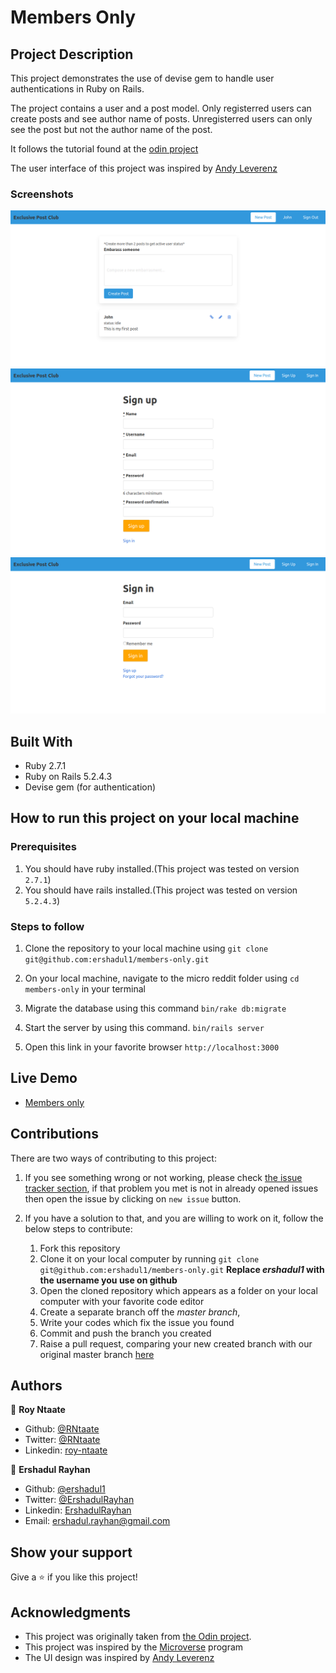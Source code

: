 # Members Only

## Project Description

This project demonstrates the use of devise gem to handle user authentications in Ruby on Rails.

The project contains a user and a post model. Only registerred users can create posts and see author name of posts. Unregisterred users can only see the post but not the author name of the post.

It follows the tutorial found at the [odin project](https://www.theodinproject.com/courses/ruby-on-rails/lessons/authentication)

The user interface of this project was inspired by [Andy Leverenz](https://github.com/justalever/twittter)
### Screenshots

![](screenshots/members_only1.png)
![](screenshots/members_only2.png)
![](screenshots/members_only3.png)



## Built With

- Ruby 2.7.1
- Ruby on Rails 5.2.4.3
- Devise gem (for authentication)
## How to run this project on your local machine

### Prerequisites
1. You should have ruby installed.(This project was tested on version `2.7.1`)
1. You should have rails installed.(This project was tested on version `5.2.4.3`)

   
### Steps to follow
1. Clone the repository to your local machine using `git clone git@github.com:ershadul1/members-only.git`
1. On your local machine, navigate to the micro reddit folder using `cd members-only` in your terminal
1. Migrate the database using this command
`bin/rake db:migrate`
1. Start the server by using this command.
`bin/rails server`

1. Open this link in your favorite browser `http://localhost:3000`


## Live Demo

- [Members only](https://serene-lowlands-31361.herokuapp.com/)

## Contributions

  There are two ways of contributing to this project:

1.  If you see something wrong or not working, please check [the issue tracker section](https://github.com/ershadul1/members-only/issues), if that problem you met is not in already opened issues then open the issue by clicking on `new issue` button.

2.  If you have a solution to that, and you are willing to work on it, follow the below steps to contribute:
    1.  Fork this repository
    1.  Clone it on your local computer by running `git clone git@github.com:ershadul1/members-only.git` __Replace *ershadul1* with the username you use on github__
    1.  Open the cloned repository which appears as a folder on your local computer with your favorite code editor
    1.  Create a separate branch off the *master branch*,
    1.  Write your codes which fix the issue you found
    1.  Commit and push the branch you created
    1.  Raise a pull request, comparing your new created branch with our original master branch [here](https://github.com/ershadul1/members-only)

## Authors

👤 **Roy Ntaate**

- Github: [@RNtaate](https://github.com/RNtaate)
- Twitter: [@RNtaate](https://twitter.com/RNtaate)
- Linkedin: [roy-ntaate](https://linkedin.com/in/roy-ntaate)

👤 **Ershadul Rayhan**

- Github: [@ershadul1](https://github.com/ershadul1)
- Twitter: [@ErshadulRayhan](https://twitter.com/ErshadulRayhan)
- Linkedin: [ErshadulRayhan](https://www.linkedin.com/in/ershadulrayhan)
- Email:  ershadul.rayhan@gmail.com


## Show your support

Give a ⭐️ if you like this project!

## Acknowledgments
- This project was originally taken from [the Odin project](https://www.theodinproject.com/courses/ruby-on-rails/lessons/authentication).
- This project was inspired by the [Microverse](https:www.microverse.org) program
- The UI design was inspired by  [Andy Leverenz](https://github.com/justalever/twittter)